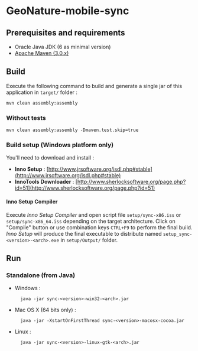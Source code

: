 # GeoNature-mobile-sync

## Prerequisites and requirements
* Oracle Java JDK (6 as minimal version)
* [Apache Maven (3.0.x)](http://maven.apache.org/download.cgi#Maven_3.0.5)

## Build
Execute the following command to build and generate a single jar of this application in ``target/`` folder :

    mvn clean assembly:assembly

### Without tests
    mvn clean assembly:assembly -Dmaven.test.skip=true

### Build setup (Windows platform only)
You'll need to download and install :

* **Inno Setup** : [http://www.jrsoftware.org/isdl.php#stable](http://www.jrsoftware.org/isdl.php#stable)
* **InnoTools Downloader** : [http://www.sherlocksoftware.org/page.php?id=51](http://www.sherlocksoftware.org/page.php?id=51)

#### Inno Setup Compiler
Execute *Inno Setup Compiler* and open script file `setup/sync-x86.iss` or `setup/sync-x86_64.iss` depending on the target architecture.
Click on "Compile" button or use combination keys ``CTRL+F9`` to perform the final build.
*Inno Setup* will produce the final executable to distribute named `setup_sync-<version>-<arch>.exe` in `setup/Output/` folder.

## Run
### Standalone (from Java)
* Windows :

        java -jar sync-<version>-win32-<arch>.jar

* Mac OS X (64 bits only) :

        java -jar -XstartOnFirstThread sync-<version>-macosx-cocoa.jar

* Linux :

        java -jar sync-<version>-linux-gtk-<arch>.jar
